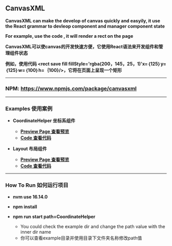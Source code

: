 ## CanvasXML


**CanvasXML can make the develop of canvas quickly and easyily, it use the React grammar to devleop component and manager component state**

**For example, use the code <rect save fill fillStyle='rgba(200, 145, 25, 1)' x={125} y={125} w={100} h={100} />, it will render a rect on the page**

**CanvasXML可以使canvas的开发快速方便，它使用React语法来开发组件和管理组件状态**

**例如，使用代码 <rect save fill fillStyle='rgba(200，145，25，1)'x=｛125｝y=｛125｝w=｛100｝h=｛100}/>，它将在页面上呈现一个矩形**

---

### NPM: https://www.npmjs.com/package/canvasxml

---

### Examples 使用案例

- **CoordinateHelper 坐标系组件**
  - [**Preview Page 查看预览**](https://wvooovw.github.io/20240601x001/exampled/CoordinateHelper)
  - [**Code 查看代码**](https://github.com/wvOoOvw/20240601x001/tree/master/example/CoordinateHelper)

- **Layout 布局组件**
  - [**Preview Page 查看预览**](https://wvooovw.github.io/20240601x001/exampled/Layout)
  - [**Code 查看代码**](https://github.com/wvOoOvw/20240601x001/tree/master/example/Layout)

---

### How To Run 如何运行项目

- **nvm use 16.14.0**

- **npm install**

- **npm run start path=CoordinateHelper**
  - You could check the example dir and change the path value with the inner dir name
  - 你可以查看example目录并使用目录下文件夹名称修改path值